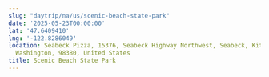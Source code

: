 ```yaml
---
slug: "daytrip/na/us/scenic-beach-state-park"
date: '2025-05-23T00:00:00'
lat: '47.6409410'
lng: '-122.8286049'
location: Seabeck Pizza, 15376, Seabeck Highway Northwest, Seabeck, Kitsap County,
  Washington, 98380, United States
title: Scenic Beach State Park
---
```



